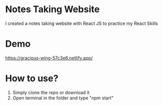 # Notes Taking Website
I created a notes taking website with React JS to practice my React Skills

# Demo
https://gracious-wing-57c3e6.netlify.app/

# How to use?
1. Simply clone the repo or download it
2. Open terminal in the folder and type "npm start"

